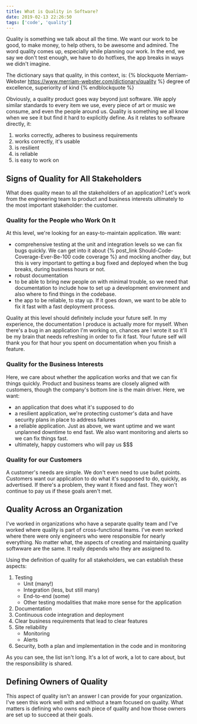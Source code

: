 ```yaml
---
title: What is Quality in Software?
date: 2019-02-13 22:26:50
tags: ['code', 'quality']
---
```

Quality is something we talk about all the time. We want our work to be good, to make money, to help others, to be awesome and admired. The word quality comes up, especially while planning our work. In the end, we say we don't test enough, we have to do hotfixes, the app breaks in ways we didn't imagine.

The dictionary says that quality, in this context, is:
{% blockquote Merriam-Webster https://www.merriam-webster.com/dictionary/quality %}
degree of excellence, superiority of kind
{% endblockquote %}

Obviously, a quality product goes way beyond just software. We apply similar standards to every item we use, every piece of art or music we consume, and even the people around us. Quality is something we all know when we see it but find it hard to explicitly define. As it relates to software directly, it:

1. works correctly, adheres to business requirements
1. works correctly, it's usable
1. is resilient
1. is reliable
1. is easy to work on

## Signs of Quality for All Stakeholders
What does quality mean to all the stakeholders of an application? Let's work from the engineering team to product and business interests ultimately to the most important stakeholder: the customer.

### Quality for the People who Work On It
At this level, we're looking for an easy-to-maintain application. We want:
* comprehensive testing at the unit and integration levels so we can fix bugs quickly. We can get into it about {% post_link Should-Code-Coverage-Ever-Be-100 code coverage %} and mocking another day, but this is very important to getting a bug fixed and deployed when the bug breaks, during business hours or not.
* robust documentation
* to be able to bring new people on with minimal trouble, so we need that documentation to include how to set up a development environment and also where to find things in the codebase. 
* the app to be reliable, to stay up. If it goes down, we want to be able to fix it fast with a fast deployment process.

Quality at this level should definitely include your future self. In my experience, the documentation I produce is actually more for myself. When there's a bug in an application I'm working on, chances are I wrote it so it'll be my brain that needs refreshing in order to fix it fast. Your future self will thank you for that hour you spent on documentation when you finish a feature.

### Quality for the Business Interests
Here, we care about whether the application works and that we can fix things quickly. Product and business teams are closely aligned with customers, though the company's bottom line is the main driver. Here, we want:

* an application that does what it's supposed to do
* a resilient application, we're protecting customer's data and have security plans in place to address failures
* a reliable application. Just as above, we want uptime and we want unplanned downtime to end fast. We also want monitoring and alerts so we can fix things fast.
* ultimately, happy customers who will pay us $$$

### Quality for our Customers
A customer's needs are simple. We don't even need to use bullet points. Customers want our application to do what it's supposed to do, quickly, as advertised. If there's a problem, they want it fixed and fast. They won't continue to pay us if these goals aren't met.

## Quality Across an Organization
I've worked in organizations who have a separate quality team and I've worked where quality is part of cross-functional teams. I've even worked where there were only engineers who were responsible for nearly everything. No matter what, the aspects of creating and maintaining quality softwware are the same. It really depends who they are assigned to.

Using the definition of quality for all stakeholders, we can establish these aspects:
1. Testing
    * Unit (many!)
    * Integration (less, but still many)
    * End-to-end (some)
    * Other testing modalities that make more sense for the application
1. Documentation
1. Continuous code integration and deployment
1. Clear business requirements that lead to clear features
1. Site reliability
    * Monitoring
    * Alerts
1. Security, both a plan and implementation in the code and in monitoring

As you can see, the list isn't long. It's a lot of work, a lot to care about, but the responsibility is shared.

## Defining Owners of Quality
This aspect of quality isn't an answer I can provide for your organization. I've seen this work well with and without a team focused on quality. What matters is defining who owns each piece of quality and how those owners are set up to succeed at their goals.